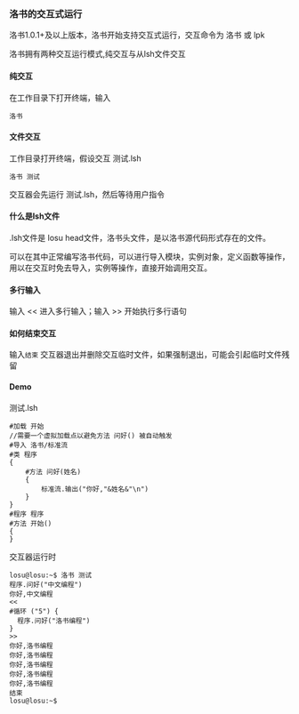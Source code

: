 ### 洛书的交互式运行
洛书1.0.1+及以上版本，洛书开始支持交互式运行，交互命令为 洛书 或 lpk

洛书拥有两种交互运行模式,纯交互与从lsh文件交互

#### 纯交互
在工作目录下打开终端，输入

```
洛书
```

#### 文件交互
工作目录打开终端，假设交互 测试.lsh

```
洛书 测试
```
交互器会先运行 测试.lsh，然后等待用户指令


#### 什么是lsh文件
.lsh文件是 losu head文件，洛书头文件，是以洛书源代码形式存在的文件。

可以在其中正常编写洛书代码，可以进行导入模块，实例对象，定义函数等操作，用以在交互时免去导入，实例等操作，直接开始调用交互。


#### 多行输入
输入 << 进入多行输入；输入 >> 开始执行多行语句

#### 如何结束交互
输入```结束```
交互器退出并删除交互临时文件，如果强制退出，可能会引起临时文件残留

#### Demo
测试.lsh

```
#加载 开始
//需要一个虚拟加载点以避免方法 问好() 被自动触发
#导入 洛书/标准流
#类 程序
{
    #方法 问好(姓名)
    {
        标准流.输出("你好,"&姓名&"\n")
    } 
}
#程序 程序
#方法 开始()
{ 
}
```
交互器运行时
```
losu@losu:~$ 洛书 测试
程序.问好("中文编程")
你好,中文编程
<<
#循环 ("5") {
  程序.问好("洛书编程")
}
>>
你好,洛书编程
你好,洛书编程
你好,洛书编程
你好,洛书编程
你好,洛书编程
结束
losu@losu:~$ 
```
